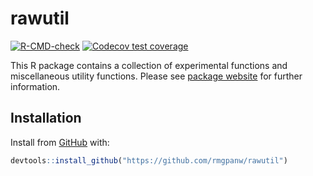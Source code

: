 
<!-- README.md is generated from README.Rmd. Please edit that file -->

# rawutil

<!-- badges: start -->

[![R-CMD-check](https://github.com/rmgpanw/rawutil/workflows/R-CMD-check/badge.svg)](https://github.com/rmgpanw/rawutil/actions)
[![Codecov test
coverage](https://codecov.io/gh/rmgpanw/rawutil/branch/main/graph/badge.svg)](https://codecov.io/gh/rmgpanw/rawutil?branch=main)
<!-- badges: end -->

This R package contains a collection of experimental functions and
miscellaneous utility functions. Please see [package
website](https://rmgpanw.github.io/rawutil/) for further information.

## Installation

Install from [GitHub](https://github.com/rmgpanw/rawutil) with:

``` r
devtools::install_github("https://github.com/rmgpanw/rawutil")
```
